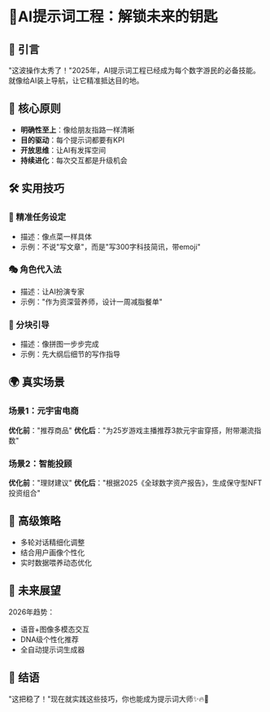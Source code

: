 # 🚀AI提示词工程：解锁未来的钥匙

## 🌟 引言
"这波操作太秀了！"2025年，AI提示词工程已经成为每个数字游民的必备技能。就像给AI装上导航，让它精准抵达目的地。

## 🧠 核心原则
- **明确性至上**：像给朋友指路一样清晰
- **目的驱动**：每个提示词都要有KPI
- **开放思维**：让AI有发挥空间
- **持续进化**：每次交互都是升级机会

## 🛠️ 实用技巧
### 🎯 精准任务设定
- 描述：像点菜一样具体
- 示例：不说"写文章"，而是"写300字科技简讯，带emoji"

### 🎭 角色代入法
- 描述：让AI扮演专家
- 示例："作为资深营养师，设计一周减脂餐单"

### 🧩 分块引导
- 描述：像拼图一步步完成
- 示例：先大纲后细节的写作指导

## 🌍 真实场景
### 场景1：元宇宙电商
**优化前**："推荐商品"
**优化后**："为25岁游戏主播推荐3款元宇宙穿搭，附带潮流指数"

### 场景2：智能投顾
**优化前**："理财建议"
**优化后**："根据2025《全球数字资产报告》，生成保守型NFT投资组合"

## 🚄 高级策略
- 多轮对话精细化调整
- 结合用户画像个性化
- 实时数据喂养动态优化

## 🔮 未来展望
2026年趋势：
- 语音+图像多模态交互
- DNA级个性化推荐
- 全自动提示词生成器

## 💪 结语
"这把稳了！"现在就实践这些技巧，你也能成为提示词大师✨🔥🎉